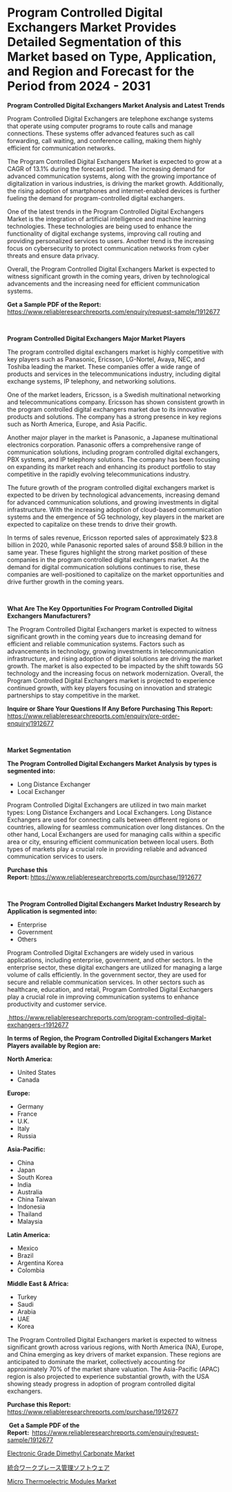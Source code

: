<p><h1>Program Controlled Digital Exchangers Market Provides Detailed Segmentation of this Market based on Type, Application, and Region and Forecast for the Period from 2024 - 2031</h1></p><p><strong>Program Controlled Digital Exchangers Market Analysis and Latest Trends</strong></p>
<p><p>Program Controlled Digital Exchangers are telephone exchange systems that operate using computer programs to route calls and manage connections. These systems offer advanced features such as call forwarding, call waiting, and conference calling, making them highly efficient for communication networks.</p><p>The Program Controlled Digital Exchangers Market is expected to grow at a CAGR of 13.1% during the forecast period. The increasing demand for advanced communication systems, along with the growing importance of digitalization in various industries, is driving the market growth. Additionally, the rising adoption of smartphones and internet-enabled devices is further fueling the demand for program-controlled digital exchangers.</p><p>One of the latest trends in the Program Controlled Digital Exchangers Market is the integration of artificial intelligence and machine learning technologies. These technologies are being used to enhance the functionality of digital exchange systems, improving call routing and providing personalized services to users. Another trend is the increasing focus on cybersecurity to protect communication networks from cyber threats and ensure data privacy.</p><p>Overall, the Program Controlled Digital Exchangers Market is expected to witness significant growth in the coming years, driven by technological advancements and the increasing need for efficient communication systems.</p></p>
<p><strong>Get a Sample PDF of the Report:&nbsp;</strong> <a href="https://www.reliableresearchreports.com/enquiry/request-sample/1912677">https://www.reliableresearchreports.com/enquiry/request-sample/1912677</a></p>
<p>&nbsp;</p>
<p><strong>Program Controlled Digital Exchangers Major Market Players</strong></p>
<p><p>The program controlled digital exchangers market is highly competitive with key players such as Panasonic, Ericsson, LG-Nortel, Avaya, NEC, and Toshiba leading the market. These companies offer a wide range of products and services in the telecommunications industry, including digital exchange systems, IP telephony, and networking solutions.</p><p>One of the market leaders, Ericsson, is a Swedish multinational networking and telecommunications company. Ericsson has shown consistent growth in the program controlled digital exchangers market due to its innovative products and solutions. The company has a strong presence in key regions such as North America, Europe, and Asia Pacific.</p><p>Another major player in the market is Panasonic, a Japanese multinational electronics corporation. Panasonic offers a comprehensive range of communication solutions, including program controlled digital exchangers, PBX systems, and IP telephony solutions. The company has been focusing on expanding its market reach and enhancing its product portfolio to stay competitive in the rapidly evolving telecommunications industry.</p><p>The future growth of the program controlled digital exchangers market is expected to be driven by technological advancements, increasing demand for advanced communication solutions, and growing investments in digital infrastructure. With the increasing adoption of cloud-based communication systems and the emergence of 5G technology, key players in the market are expected to capitalize on these trends to drive their growth.</p><p>In terms of sales revenue, Ericsson reported sales of approximately $23.8 billion in 2020, while Panasonic reported sales of around $58.9 billion in the same year. These figures highlight the strong market position of these companies in the program controlled digital exchangers market. As the demand for digital communication solutions continues to rise, these companies are well-positioned to capitalize on the market opportunities and drive further growth in the coming years.</p></p>
<p>&nbsp;</p>
<p><strong>What Are The Key Opportunities For Program Controlled Digital Exchangers Manufacturers?</strong></p>
<p><p>The Program Controlled Digital Exchangers market is expected to witness significant growth in the coming years due to increasing demand for efficient and reliable communication systems. Factors such as advancements in technology, growing investments in telecommunication infrastructure, and rising adoption of digital solutions are driving the market growth. The market is also expected to be impacted by the shift towards 5G technology and the increasing focus on network modernization. Overall, the Program Controlled Digital Exchangers market is projected to experience continued growth, with key players focusing on innovation and strategic partnerships to stay competitive in the market.</p></p>
<p><strong>Inquire or Share Your Questions If Any Before Purchasing This Report:</strong> <a href="https://www.reliableresearchreports.com/enquiry/pre-order-enquiry/1912677">https://www.reliableresearchreports.com/enquiry/pre-order-enquiry/1912677</a></p>
<p>&nbsp;</p>
<p><strong>Market Segmentation</strong></p>
<p><strong>The Program Controlled Digital Exchangers Market Analysis by types is segmented into:</strong></p>
<p><ul><li>Long Distance Exchanger</li><li>Local Exchanger</li></ul></p>
<p><p>Program Controlled Digital Exchangers are utilized in two main market types: Long Distance Exchangers and Local Exchangers. Long Distance Exchangers are used for connecting calls between different regions or countries, allowing for seamless communication over long distances. On the other hand, Local Exchangers are used for managing calls within a specific area or city, ensuring efficient communication between local users. Both types of markets play a crucial role in providing reliable and advanced communication services to users.</p></p>
<p><strong>Purchase this Report:&nbsp;</strong><a href="https://www.reliableresearchreports.com/purchase/1912677">https://www.reliableresearchreports.com/purchase/1912677</a></p>
<p>&nbsp;</p>
<p><strong>The Program Controlled Digital Exchangers Market Industry Research by Application is segmented into:</strong></p>
<p><ul><li>Enterprise</li><li>Government</li><li>Others</li></ul></p>
<p><p>Program Controlled Digital Exchangers are widely used in various applications, including enterprise, government, and other sectors. In the enterprise sector, these digital exchangers are utilized for managing a large volume of calls efficiently. In the government sector, they are used for secure and reliable communication services. In other sectors such as healthcare, education, and retail, Program Controlled Digital Exchangers play a crucial role in improving communication systems to enhance productivity and customer service.</p></p>
<p><a href="https://www.reliableresearchreports.com/program-controlled-digital-exchangers-r1912677">&nbsp;https://www.reliableresearchreports.com/program-controlled-digital-exchangers-r1912677</a></p>
<p><strong>In terms of Region, the Program Controlled Digital Exchangers Market Players available by Region are:</strong></p>
<p>
    <p> <strong> North America: </strong>
        <ul>
            <li>United States</li>
            <li>Canada</li>
        </ul>
        </p> 
    <p> <strong> Europe: </strong>
        <ul>
            <li>Germany</li>
            <li>France</li>
            <li>U.K.</li>
            <li>Italy</li>
            <li>Russia</li>
        </ul>
        </p> 
    <p> <strong> Asia-Pacific: </strong>
        <ul>
            <li>China</li>
            <li>Japan</li>
            <li>South Korea</li>
            <li>India</li>
            <li>Australia</li>
            <li>China Taiwan</li>
            <li>Indonesia</li>
            <li>Thailand</li>
            <li>Malaysia</li>
        </ul>
        </p> 
    <p> <strong> Latin America: </strong>
        <ul>
            <li>Mexico</li>
            <li>Brazil</li>
            <li>Argentina Korea</li>
            <li>Colombia</li>
        </ul>
        </p> 
    <p> <strong> Middle East & Africa: </strong>
        <ul>
            <li>Turkey</li>
            <li>Saudi</li>
            <li>Arabia</li>
            <li>UAE</li>
            <li>Korea</li>
        </ul>
    </p>
    </p>
<p><p>The Program Controlled Digital Exchangers market is expected to witness significant growth across various regions, with North America (NA), Europe, and China emerging as key drivers of market expansion. These regions are anticipated to dominate the market, collectively accounting for approximately 70% of the market share valuation. The Asia-Pacific (APAC) region is also projected to experience substantial growth, with the USA showing steady progress in adoption of program controlled digital exchangers.</p></p>
<p><strong>Purchase this Report: </strong><a href="https://www.reliableresearchreports.com/purchase/1912677">https://www.reliableresearchreports.com/purchase/1912677</a></p>
<p>&nbsp;<strong>Get a Sample PDF of the Report:&nbsp;&nbsp;</strong><a href="https://www.reliableresearchreports.com/enquiry/request-sample/1912677">https://www.reliableresearchreports.com/enquiry/request-sample/1912677</a></p>
<p><strong></strong></p>
<p><p><a href="https://issuu.com/reportprime-2/docs/electronic-grade-dimethyl-carbonate-market-size-20">Electronic Grade Dimethyl Carbonate Market</a></p><p><a href="https://github.com/deonnorth8/Market-Research-Report-List-1/blob/main/694434444965.md">統合ワークプレース管理ソフトウェア</a></p><p><a href="https://github.com/brenzgnarento/Market-Research-Report-List-2/blob/main/micro-thermoelectric-modules-market.md">Micro Thermoelectric Modules Market</a></p></p>